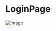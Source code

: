 # LoginPage

![image](https://github.com/markjasonesguerra/LoginPage/assets/113569780/82d72f2f-2c14-486c-8c35-1bfef193e065)
